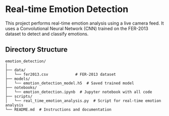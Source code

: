 # Real-time Emotion Detection

This project performs real-time emotion analysis using a live camera feed. It uses a Convolutional Neural Network (CNN) trained on the FER-2013 dataset to detect and classify emotions.

## Directory Structure

```plaintext
emotion_detection/
│
├── data/
│   └── fer2013.csv            # FER-2013 dataset
├── models/
│   └── emotion_detection_model.h5  # Saved trained model
├── notebooks/
│   └── emotion_detection.ipynb  # Jupyter notebook with all code
├── scripts/
│   └── real_time_emotion_analysis.py  # Script for real-time emotion analysis
└── README.md  # Instructions and documentation
